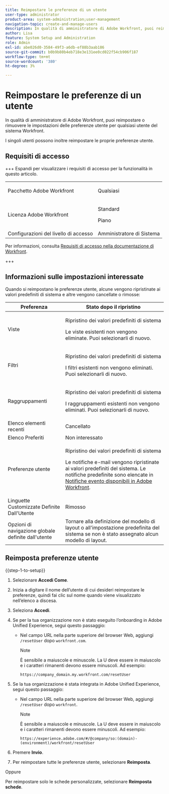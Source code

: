 ```yaml
---
title: Reimpostare le preferenze di un utente
user-type: administrator
product-area: system-administration;user-management
navigation-topic: create-and-manage-users
description: In qualità di amministratore di Adobe Workfront, puoi reimpostare o rimuovere le impostazioni delle preferenze utente per qualsiasi utente del sistema Workfront. I singoli utenti possono inoltre reimpostare le proprie preferenze utente.
author: Lisa
feature: System Setup and Administration
role: Admin
exl-id: abe026d0-3584-49f3-a6db-ef88b3aab186
source-git-commit: b0b9b80b4eb718e3e131ee0cd022f54cb906f187
workflow-type: tm+mt
source-wordcount: '380'
ht-degree: 3%

---
```


# Reimpostare le preferenze di un utente

<!-- Audited: 12/2023 -->

<!--<span class="preview">The highlighted information on this page refers to functionality not yet generally available. It is available only in the Preview Sandbox environment, and is being released in a phased rollout to Production.</span>-->

In qualità di amministratore di Adobe Workfront, puoi reimpostare o rimuovere le impostazioni delle preferenze utente per qualsiasi utente del sistema Workfront.

I singoli utenti possono inoltre reimpostare le proprie preferenze utente.

## Requisiti di accesso

+++ Espandi per visualizzare i requisiti di accesso per la funzionalità in questo articolo.

<table style="table-layout:auto"> 
 <col> 
 <col> 
 <tbody> 
  <tr> 
   <td>Pacchetto Adobe Workfront</td> 
   <td><p>Qualsiasi</p></td> 
  </tr> 
  <tr> 
   <td>Licenza Adobe Workfront</td> 
   <td><p>Standard</p>
       <p>Piano</p></td>
  </tr> 
  <tr> 
   <td>Configurazioni del livello di accesso</td> 
   <td>Amministratore di Sistema</td> 
  </tr> 
 </tbody> 
</table>

Per informazioni, consulta [Requisiti di accesso nella documentazione di Workfront](/help/quicksilver/administration-and-setup/add-users/access-levels-and-object-permissions/access-level-requirements-in-documentation.md).

+++

## Informazioni sulle impostazioni interessate

Quando si reimpostano le preferenze utente, alcune vengono ripristinate ai valori predefiniti di sistema e altre vengono cancellate o rimosse:

<table style="table-layout:auto"> 
 <col> 
 <col> 
 <thead> 
  <tr> 
   <th><strong>Preferenza</strong> </th> 
   <th><strong>Stato dopo il ripristino</strong> </th> 
  </tr> 
 </thead> 
 <tbody> 
  <tr> 
   <td>Viste</td> 
   <td> <p> Ripristino dei valori predefiniti di sistema</p> <p>Le viste esistenti non vengono eliminate. Puoi selezionarli di nuovo.</p> </td> 
  </tr> 
  <tr> 
   <td>Filtri</td> 
   <td> <p>Ripristino dei valori predefiniti di sistema</p> <p>I filtri esistenti non vengono eliminati. Puoi selezionarli di nuovo.</p> </td> 
  </tr> 
  <tr> 
   <td>Raggruppamenti</td> 
   <td> <p>Ripristino dei valori predefiniti di sistema</p> <p>I raggruppamenti esistenti non vengono eliminati. Puoi selezionarli di nuovo.</p> </td> 
  </tr> 
  <tr> 
   <td>Elenco elementi recenti</td> 
   <td>Cancellato</td> 
  </tr> 
  <tr> 
   <td>Elenco Preferiti</td> 
   <td>Non interessato</td> 
  </tr> 
  <tr> 
   <td>Preferenze utente</td> 
   <td> <p>Ripristino dei valori predefiniti di sistema</p> <p>Le notifiche e-mail vengono ripristinate ai valori predefiniti del sistema. Le notifiche predefinite sono elencate in <a href="/help/quicksilver/administration-and-setup/manage-workfront/emails/event-notifications-available-in-wf.md">Notifiche evento disponibili in Adobe Workfront</a>.</p> </td> 
  </tr> 
  <tr> 
   <td>Linguette Customizzate Definite Dall'Utente</td> 
   <td>Rimosso</td> 
  </tr> 
  <tr> 
   <td>Opzioni di navigazione globale definite dall'utente</td> 
   <td>Tornare alla definizione del modello di layout o all'impostazione predefinita del sistema se non è stato assegnato alcun modello di layout.</td> 
  </tr> 
 </tbody> 
</table>

<!-- Display this table and hide the HTML table above, when the unshim is released.
| Preference | Status after the reset |
| --- | --- |
| Views | Reverted to the system default <p>Existing views are not deleted. You can select them again.</p> |
| Filters | Reverted to the system default <p>Existing filters are not deleted. You can select them again.</p> |
| Groupings | Reverted to the system default <p>Existing groupings are not deleted. You can select them again.</p> |
| Recent items list | Cleared |
| Favorites list | Unaffected |
| User Preferences | Reverted to the system default <p>Email notifications revert to the system defaults. The default notifications are listed in [Event notifications available in Adobe Workfront](/help/quicksilver/administration-and-setup/manage-workfront/emails/event-notifications-available-in-wf.md).</p> |
-->

## Reimposta preferenze utente

{{step-1-to-setup}}

1. Selezionare **Accedi Come**.
1. Inizia a digitare il nome dell’utente di cui desideri reimpostare le preferenze, quindi fai clic sul nome quando viene visualizzato nell’elenco a discesa.
1. Seleziona **Accedi**.
1. Se per la tua organizzazione non è stato eseguito l’onboarding in Adobe Unified Experience, segui questo passaggio:

   * Nel campo URL nella parte superiore del browser Web, aggiungi `/resetUser` dopo `workfront.com`.

     >[!NOTE]
     >
     >È sensibile a maiuscole e minuscole. La U deve essere in maiuscolo e i caratteri rimanenti devono essere minuscoli. Ad esempio:
     >
     >`https://company_domain.my.workfront.com/resetUser`

1. Se la tua organizzazione è stata integrata in Adobe Unified Experience, segui questo passaggio:

   * Nel campo URL nella parte superiore del browser Web, aggiungi `/resetUser` dopo `workfront`.

     >[!NOTE]
     >
     >È sensibile a maiuscole e minuscole. La U deve essere in maiuscolo e i caratteri rimanenti devono essere minuscoli. Ad esempio:
     >
     >`https://experience.adobe.com/#/@company/so:(domain)-(environment)/workfront/resetUser`

1. Premere **Invio**.
1. Per reimpostare tutte le preferenze utente, selezionare **Reimposta**.

   <!--When this is unshimmed, adjust the comment tags to hide these last two lines, because the Reset Tabs button is going away.-->
Oppure

   Per reimpostare solo le schede personalizzate, selezionare **Reimposta schede**.
